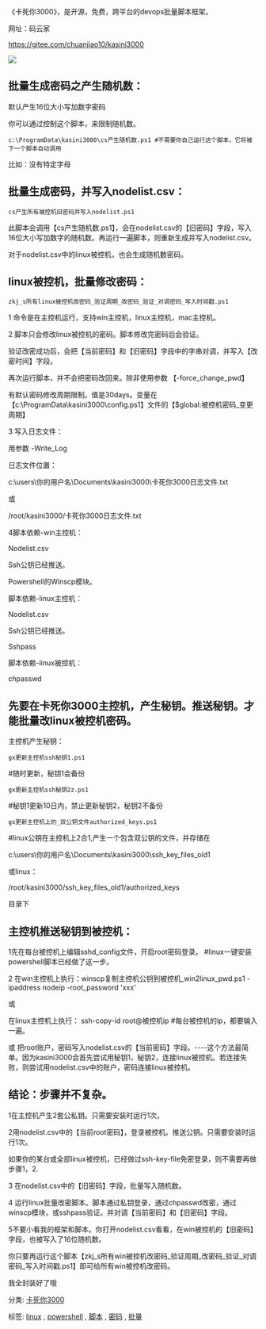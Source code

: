 ﻿《卡死你3000》，是开源，免费，跨平台的devops批量脚本框架。

网址：码云家

https://gitee.com/chuanjiao10/kasini3000

![](https://img2022.cnblogs.com/blog/456691/202202/456691-20220203172601105-1593933309.png)

## 批量生成密码之产生随机数：

默认产生16位大小写加数字密码

你可以通过控制这个脚本，来限制随机数。

```
c:\ProgramData\kasini3000\cs产生随机数.ps1 #不需要你自己运行这个脚本，它将被下一个脚本自动调用
```

比如：没有特定字母

## **批量生成密码，并写入nodelist.csv：**

```
cs产生所有被控机旧密码并写入nodelist.ps1
```

此脚本会调用【cs产生随机数.ps1】，会在nodelist.csv的【旧密码】字段，写入16位大小写加数字的随机数。再运行一遍脚本，则重新生成并写入nodelist.csv。

对于nodelist.csv中的linux被控机，也会生成随机数密码。

## linux被控机，批量修改密码：

```
zkj_s所有linux被控机改密码_验证周期_改密码_验证_对调密码_写入时间戳.ps1
```

1 命令是在主控机运行，支持win主控机，linux主控机，mac主控机。

2 脚本只会修改linux被控机的密码。脚本修改完密码后会验证。

验证改密成功后，会把【当前密码】和【旧密码】字段中的字串对调，并写入【改密时间】字段。

再次运行脚本，并不会把密码改回来。除非使用参数 【-force\_change\_pwd】

有默认密码修改周期限制。值是30days。变量在【c:\\ProgramData\\kasini3000\\config.ps1】文件的【\$global:被控机密码\_变更周期】

3 写入日志文件：

用参数 -Write\_Log

日志文件位置：

c:\\users\\你的用户名\\Documents\\kasini3000\\卡死你3000日志文件.txt

或

/root/kasini3000/卡死你3000日志文件.txt

4脚本依赖-win主控机：

Nodelist.csv

Ssh公钥已经推送。

Powershell的Winscp模块。

脚本依赖-linux主控机：

Nodelist.csv

Ssh公钥已经推送。

Sshpass

脚本依赖-linux被控机：

chpasswd

## 先要在卡死你3000主控机，产生秘钥。推送秘钥。才能批量改linux被控机密码。

主控机产生秘钥：

```
gx更新主控机ssh秘钥1.ps1
```

#随时更新，秘钥1会备份

```
gx更新主控机ssh秘钥2z.ps1
```

#秘钥1更新10日内，禁止更新秘钥2，秘钥2不备份

```
gx更新主控机上的_双公钥文件authorized_keys.ps1
```

#linux公钥在主控机上2合1,产生一个包含双公钥的文件，并存储在

c:\\users\\你的用户名\\Documents\\kasini3000\\ssh\_key\_files\_old1

或linux：

/root/kasini3000/ssh\_key\_files\_old1/authorized\_keys

目录下

## 主控机推送秘钥到被控机：

1先在每台被控机上编辑sshd\_config文件，开启root密码登录。 #linux一键安装powershell脚本已经做了这一步。

2 在win主控机上执行：winscp复制主控机公钥到被控机\_win2linux\_pwd.ps1 -ipaddress nodeip -root\_password 'xxx'

或

在linux主控机上执行： ssh-copy-id root@被控机ip #每台被控机的ip，都要输入一遍。

或 把root账户，密码写入nodelist.csv的【当前密码】字段。----这个方法最简单。因为kasini3000会首先尝试用秘钥1，秘钥2，连接linux被控机。若连接失败，则尝试用nodelist.csv中的账户，密码连接linux被控机。

## 结论：步骤并不复杂。

1在主控机产生2套公私钥。只需要安装时运行1次。

2用nodelist.csv中的【当前root密码】，登录被控机。推送公钥。只需要安装时运行1次。

如果你的某台或全部linux被控机，已经做过ssh-key-file免密登录，则不需要再做步骤1，2.

3 在nodelist.csv中的【旧密码】字段，批量写入随机数。

4 运行linux批量改密脚本。脚本通过私钥登录，通过chpasswd改密，通过winscp模块，或sshpass验证。并对调【当前密码】和【旧密码】字段。

5不要小看我的框架和脚本。你打开nodelist.csv看看，在win被控机的【旧密码】字段，也被写入了16位随机数。

你只要再运行这个脚本【zkj\_s所有win被控机改密码\_验证周期\_改密码\_验证\_对调密码\_写入时间戳.ps1】即可给所有win被控机改密码。

我全封装好了哦

分类: [卡死你3000](https://www.cnblogs.com/piapia/category/1655558.html)

标签: [linux](https://www.cnblogs.com/piapia/tag/linux/) , [powershell](https://www.cnblogs.com/piapia/tag/powershell/) , [脚本](https://www.cnblogs.com/piapia/tag/%E8%84%9A%E6%9C%AC/) , [密码](https://www.cnblogs.com/piapia/tag/%E5%AF%86%E7%A0%81/) , [批量](https://www.cnblogs.com/piapia/tag/%E6%89%B9%E9%87%8F/)

